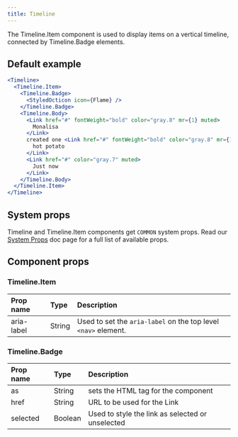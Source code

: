 ```yaml
---
title: Timeline
---
```


The Timeline.Item component is used to display items on a vertical timeline, connected by Timeline.Badge elements.

## Default example

```jsx live
<Timeline>
  <Timeline.Item>
    <Timeline.Badge>
      <StyledOcticon icon={Flame} />
    </Timeline.Badge>
    <Timeline.Body>
      <Link href="#" fontWeight="bold" color="gray.8" mr={1} muted>
        Monalisa
      </Link>
      created one <Link href="#" fontWeight="bold" color="gray.8" mr={1} muted>
        hot potato
      </Link>
      <Link href="#" color="gray.7" muted>
        Just now
      </Link>
    </Timeline.Body>
  </Timeline.Item>
</Timeline>
```

## System props

Timeline and Timeline.Item components get `COMMON` system props. Read our [System Props](/system-props) doc page for a full list of available props.

## Component props

### Timeline.Item

| Prop name  | Type   | Description                                                    |
| :--------- | :----- | :------------------------------------------------------------- |
| aria-label | String | Used to set the `aria-label` on the top level `<nav>` element. |

### Timeline.Badge

| Prop name | Type    | Description                                      |
| :-------- | :------ | :----------------------------------------------- |
| as        | String  | sets the HTML tag for the component              |
| href      | String  | URL to be used for the Link                      |
| selected  | Boolean | Used to style the link as selected or unselected |
